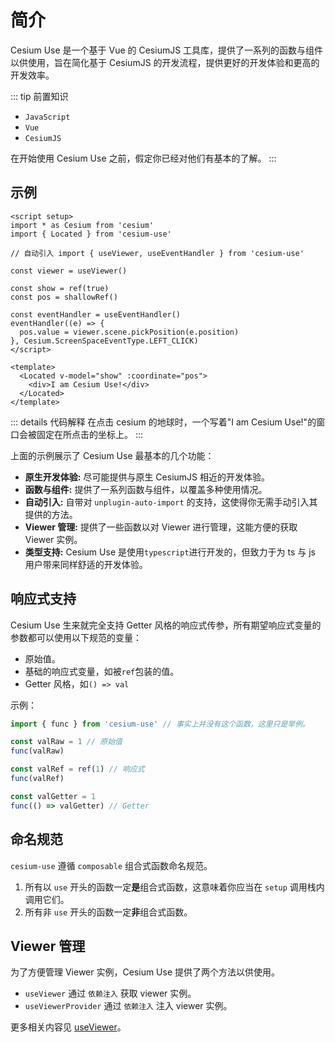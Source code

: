 # 简介

Cesium Use 是一个基于 Vue 的 CesiumJS 工具库，提供了一系列的函数与组件以供使用，旨在简化基于 CesiumJS 的开发流程，提供更好的开发体验和更高的开发效率。

::: tip 前置知识

- `JavaScript`
- `Vue`
- `CesiumJS`

在开始使用 Cesium Use 之前，假定你已经对他们有基本的了解。
:::

## 示例

```vue {5,7,12,18-20}
<script setup>
import * as Cesium from 'cesium'
import { Located } from 'cesium-use'

// 自动引入 import { useViewer, useEventHandler } from 'cesium-use'

const viewer = useViewer()

const show = ref(true)
const pos = shallowRef()

const eventHandler = useEventHandler()
eventHandler((e) => {
  pos.value = viewer.scene.pickPosition(e.position)
}, Cesium.ScreenSpaceEventType.LEFT_CLICK)
</script>

<template>
  <Located v-model="show" :coordinate="pos">
    <div>I am Cesium Use!</div>
  </Located>
</template>
```

::: details 代码解释
在点击 cesium 的地球时，一个写着"I am Cesium Use!"的窗口会被固定在所点击的坐标上。
:::

上面的示例展示了 Cesium Use 最基本的几个功能：

- **原生开发体验:** 尽可能提供与原生 CesiumJS 相近的开发体验。
- **函数与组件:** 提供了一系列函数与组件，以覆盖多种使用情况。
- **自动引入:** 自带对 `unplugin-auto-import` 的支持，这使得你无需手动引入其提供的方法。
- **Viewer 管理:** 提供了一些函数以对 Viewer 进行管理，这能方便的获取 Viewer 实例。
- **类型支持:** Cesium Use 是使用`typescript`进行开发的，但致力于为 ts 与 js 用户带来同样舒适的开发体验。

## 响应式支持

Cesium Use 生来就完全支持 Getter 风格的响应式传参，所有期望响应式变量的参数都可以使用以下规范的变量：

- 原始值。
- 基础的响应式变量，如被`ref`包装的值。
- Getter 风格，如`() => val`

示例：

```js
import { func } from 'cesium-use' // 事实上并没有这个函数，这里只是举例。

const valRaw = 1 // 原始值
func(valRaw)

const valRef = ref(1) // 响应式
func(valRef)

const valGetter = 1
func(() => valGetter) // Getter
```

## 命名规范

`cesium-use` 遵循 `composable` 组合式函数命名规范。

1. 所有以 `use` 开头的函数一定**是**组合式函数，这意味着你应当在 `setup` 调用栈内调用它们。
2. 所有非 `use` 开头的函数一定**非**组合式函数。

## Viewer 管理

为了方便管理 Viewer 实例，Cesium Use 提供了两个方法以供使用。

- `useViewer` 通过 `依赖注入` 获取 viewer 实例。
- `useViewerProvider` 通过 `依赖注入` 注入 viewer 实例。

更多相关内容见 [useViewer](composables/useViewer.md)。
